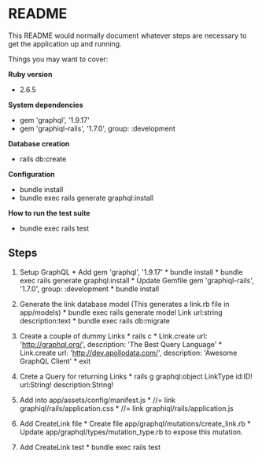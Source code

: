 # README

This README would normally document whatever steps are necessary to get the
application up and running.

Things you may want to cover:

**Ruby version**
  * 2.6.5

**System dependencies**
  * gem 'graphql', '1.9.17'
  * gem 'graphiql-rails', '1.7.0', group: :development

**Database creation**
  * rails db:create

**Configuration**
  * bundle install
  * bundle exec rails generate graphql:install 

**How to run the test suite**
  * bundle exec rails test

## Steps
  1. Setup GraphQL 
    * Add gem 'graphql', '1.9.17'
    * bundle install
    * bundle exec rails generate graphql:install
    * Update Gemfile gem 'graphiql-rails', '1.7.0', group: :development
    * bundle install

  2. Generate the link database model (This generates a link.rb file in app/models)
    * bundle exec rails generate model Link url:string description:text
    * bundle exec rails db:migrate

  3. Create a couple of dummy Links
    * rails c
    * Link.create url: 'http://graphql.org/', description: 'The Best Query Language'
    * Link.create url: 'http://dev.apollodata.com/', description: 'Awesome GraphQL Client'
    * exit

  4. Crete a Query for returning Links
    * rails g graphql:object LinkType id:ID! url:String! description:String!

  5. Add into app/assets/config/manifest.js
    * //= link graphiql/rails/application.css
    * //= link graphiql/rails/application.js

  6. Add CreateLink file
    * Create file app/graphql/mutations/create_link.rb
    * Update app/graphql/types/mutation_type.rb to expose this mutation.

  7. Add CreateLink test
    * bundle exec rails test
